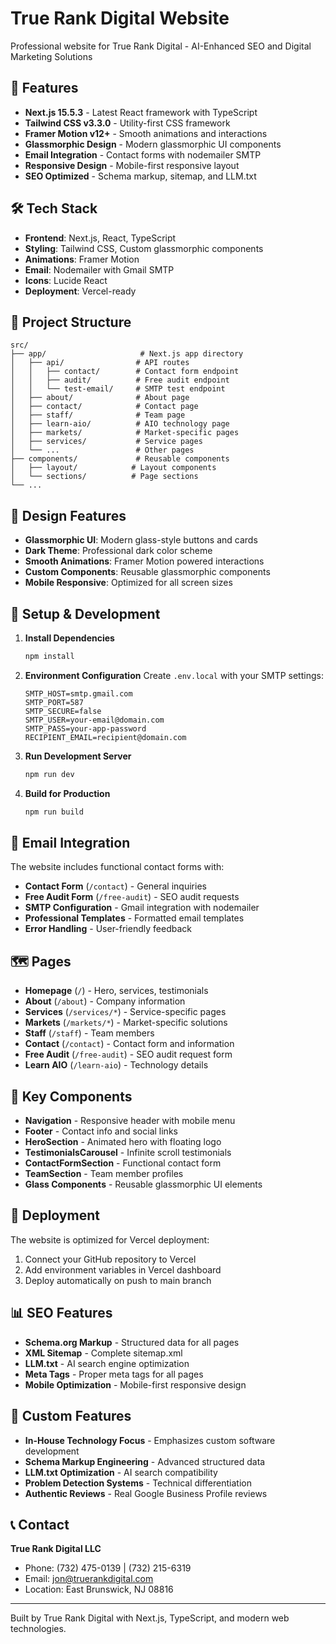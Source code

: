 # True Rank Digital Website

Professional website for True Rank Digital - AI-Enhanced SEO and Digital Marketing Solutions

## 🚀 Features

- **Next.js 15.5.3** - Latest React framework with TypeScript
- **Tailwind CSS v3.3.0** - Utility-first CSS framework
- **Framer Motion v12+** - Smooth animations and interactions
- **Glassmorphic Design** - Modern glassmorphic UI components
- **Email Integration** - Contact forms with nodemailer SMTP
- **Responsive Design** - Mobile-first responsive layout
- **SEO Optimized** - Schema markup, sitemap, and LLM.txt

## 🛠️ Tech Stack

- **Frontend**: Next.js, React, TypeScript
- **Styling**: Tailwind CSS, Custom glassmorphic components
- **Animations**: Framer Motion
- **Email**: Nodemailer with Gmail SMTP
- **Icons**: Lucide React
- **Deployment**: Vercel-ready

## 📂 Project Structure

```
src/
├── app/                     # Next.js app directory
│   ├── api/                # API routes
│   │   ├── contact/        # Contact form endpoint
│   │   ├── audit/          # Free audit endpoint
│   │   └── test-email/     # SMTP test endpoint
│   ├── about/              # About page
│   ├── contact/            # Contact page
│   ├── staff/              # Team page
│   ├── learn-aio/          # AIO technology page
│   ├── markets/            # Market-specific pages
│   ├── services/           # Service pages
│   └── ...                 # Other pages
├── components/             # Reusable components
│   ├── layout/            # Layout components
│   └── sections/          # Page sections
└── ...
```

## 🎨 Design Features

- **Glassmorphic UI**: Modern glass-style buttons and cards
- **Dark Theme**: Professional dark color scheme
- **Smooth Animations**: Framer Motion powered interactions
- **Custom Components**: Reusable glassmorphic components
- **Mobile Responsive**: Optimized for all screen sizes

## 🔧 Setup & Development

1. **Install Dependencies**
   ```bash
   npm install
   ```

2. **Environment Configuration**
   Create `.env.local` with your SMTP settings:
   ```env
   SMTP_HOST=smtp.gmail.com
   SMTP_PORT=587
   SMTP_SECURE=false
   SMTP_USER=your-email@domain.com
   SMTP_PASS=your-app-password
   RECIPIENT_EMAIL=recipient@domain.com
   ```

3. **Run Development Server**
   ```bash
   npm run dev
   ```

4. **Build for Production**
   ```bash
   npm run build
   ```

## 📧 Email Integration

The website includes functional contact forms with:

- **Contact Form** (`/contact`) - General inquiries
- **Free Audit Form** (`/free-audit`) - SEO audit requests
- **SMTP Configuration** - Gmail integration with nodemailer
- **Professional Templates** - Formatted email templates
- **Error Handling** - User-friendly feedback

## 🗺️ Pages

- **Homepage** (`/`) - Hero, services, testimonials
- **About** (`/about`) - Company information
- **Services** (`/services/*`) - Service-specific pages
- **Markets** (`/markets/*`) - Market-specific solutions
- **Staff** (`/staff`) - Team members
- **Contact** (`/contact`) - Contact form and information
- **Free Audit** (`/free-audit`) - SEO audit request form
- **Learn AIO** (`/learn-aio`) - Technology details

## 📱 Key Components

- **Navigation** - Responsive header with mobile menu
- **Footer** - Contact info and social links
- **HeroSection** - Animated hero with floating logo
- **TestimonialsCarousel** - Infinite scroll testimonials
- **ContactFormSection** - Functional contact form
- **TeamSection** - Team member profiles
- **Glass Components** - Reusable glassmorphic UI elements

## 🚀 Deployment

The website is optimized for Vercel deployment:

1. Connect your GitHub repository to Vercel
2. Add environment variables in Vercel dashboard
3. Deploy automatically on push to main branch

## 📊 SEO Features

- **Schema.org Markup** - Structured data for all pages
- **XML Sitemap** - Complete sitemap.xml
- **LLM.txt** - AI search engine optimization
- **Meta Tags** - Proper meta tags for all pages
- **Mobile Optimization** - Mobile-first responsive design

## 🎯 Custom Features

- **In-House Technology Focus** - Emphasizes custom software development
- **Schema Markup Engineering** - Advanced structured data
- **LLM.txt Optimization** - AI search compatibility
- **Problem Detection Systems** - Technical differentiation
- **Authentic Reviews** - Real Google Business Profile reviews

## 📞 Contact

**True Rank Digital LLC**
- Phone: (732) 475-0139 | (732) 215-6319
- Email: jon@truerankdigital.com
- Location: East Brunswick, NJ 08816

---

Built by True Rank Digital with Next.js, TypeScript, and modern web technologies.